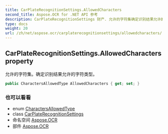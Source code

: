 ```yaml
---
title: CarPlateRecognitionSettings.AllowedCharacters
second_title: Aspose.OCR for .NET API 参考
description: CarPlateRecognitionSettings 财产. 允许的字符集确定识别结果允许的字符类型
type: docs
weight: 20
url: /zh/net/aspose.ocr/carplaterecognitionsettings/allowedcharacters/
---
```

## CarPlateRecognitionSettings.AllowedCharacters property

允许的字符集。确定识别结果允许的字符类型。

```csharp
public CharactersAllowedType AllowedCharacters { get; set; }
```

### 也可以看看

* enum [CharactersAllowedType](../../charactersallowedtype/)
* class [CarPlateRecognitionSettings](../)
* 命名空间 [Aspose.OCR](../../carplaterecognitionsettings/)
* 部件 [Aspose.OCR](../../../)


